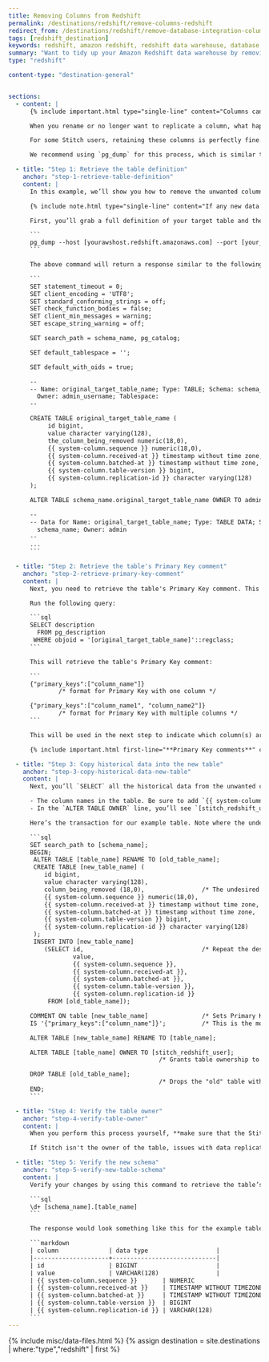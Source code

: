 ```yaml
---
title: Removing Columns from Redshift
permalink: /destinations/redshift/remove-columns-redshift
redirect_from: /destinations/redshift/remove-database-integration-columns-redshift
tags: [redshift_destination]
keywords: redshift, amazon redshift, redshift data warehouse, database integration, remove column, remove columns
summary: "Want to tidy up your Amazon Redshift data warehouse by removing columns you're no replicating? In this article, we'll walk you through using `pg_dump` to remove unwanted columns."
type: "redshift"

content-type: "destination-general"


sections:
  - content: |
      {% include important.html type="single-line" content="Columns can only be removed from integration tables where column selection is supported. If Stitch detects data for a removed column, the column will be recreated in the destination." %}

      When you rename or no longer want to replicate a column, what happens? For both Full Table and Incremental replication, the old column and all historical data will remain in the table even if there aren’t any new values being replicated.

      For some Stitch users, retaining these columns is perfectly fine. If you like to keep things tidy, however, you can easily remove the unwanted columns by recreating your realized tables without those columns.

      We recommend using `pg_dump` for this process, which is similar to altering the `SORT and DIST` keys on your tables.

  - title: "Step 1: Retrieve the table definition"
    anchor: "step-1-retrieve-table-definition"
    content: |
      In this example, we’ll show you how to remove the unwanted columns using `pg_dump` from the command line. We marked everything you’ll need to define yourself in square brackets `[like this]`.

      {% include note.html type="single-line" content="If any new data is detected for the deleted column, Stitch will recreate the column in your data warehouse." %}

      First, you’ll grab a full definition of your target table and then create the new table structure, removing the unwanted column(s):

      ```
      pg_dump --host [yourawshost.redshift.amazonaws.com] --port [your_port] --username [admin_username][database_name] -t '[schema_name.original_target_table_name]'
      ```

      The above command will return a response similar to the following:

      ```
      SET statement_timeout = 0;
      SET client_encoding = 'UTF8';
      SET standard_conforming_strings = off;
      SET check_function_bodies = false;
      SET client_min_messages = warning;
      SET escape_string_warning = off;

      SET search_path = schema_name, pg_catalog;

      SET default_tablespace = '';

      SET default_with_oids = true;

      --
      -- Name: original_target_table_name; Type: TABLE; Schema: schema_name; 
        Owner: admin_username; Tablespace: 
      --

      CREATE TABLE original_target_table_name (
           id bigint,
           value character varying(128),
           the_column_being_removed numeric(18,0), 
           {{ system-column.sequence }} numeric(18,0),
           {{ system-column.received-at }} timestamp without time zone,
           {{ system-column.batched-at }} timestamp without time zone,
           {{ system-column.table-version }} bigint,
           {{ system-column.replication-id }} character varying(128)
      );

      ALTER TABLE schema_name.original_target_table_name OWNER TO admin;

      --
      -- Data for Name: original_target_table_name; Type: TABLE DATA; Schema: 
        schema_name; Owner: admin
      --
      ...
      ```

  - title: "Step 2: Retrieve the table's Primary Key comment"
    anchor: "step-2-retrieve-primary-key-comment"
    content: |
      Next, you need to retrieve the table's Primary Key comment. This will be used in the next step to indicate which column(s) are the table's Primary Keys.

      Run the following query:

      ```sql
      SELECT description
        FROM pg_description
       WHERE objoid = '[original_target_table_name]'::regclass;
      ```

      This will retrieve the table's Primary Key comment:

      ```
      {"primary_keys":["column_name"]}
              /* format for Primary Key with one column */

      {"primary_keys":["column_name1", "column_name2"]}
              /* format for Primary Key with multiple columns */
      ```

      This will be used in the next step to indicate which column(s) are the table's Primary Keys.

      {% include important.html first-line="**Primary Key comments**" content="Redshift doesn’t enforce the use of Primary Keys, but Stitch requires them to replicate data. In the following example, you'll see `COMMENT` being used to note the table's Primary Key. **Make sure you include the Primary Key comment in the next step, as missing Primary Keys will cause issues with data replication.**" %}

  - title: "Step 3: Copy historical data into the new table"
    anchor: "step-3-copy-historical-data-new-table"
    content: |
      Next, you’ll `SELECT` all the historical data from the unwanted column into the new table. When you run this transaction yourself, you’ll need to change everything inside `[the square brackets]` as well as the following:

      - The column names in the table. Be sure to add `{{ system-column.rjm-prefix }}` or `{{ system-column.prefix }}` columns into the new table schema.
      - In the `ALTER TABLE OWNER` line, you’ll see `[stitch_redshift_user]`. This is the username of the Redshift user that Stitch uses to connect to your data warehouse. **Failing to enter the Stitch username here will prevent Stitch from replicating data for this table.**

      Here’s the transaction for our example table. Note where the undesired column is marked - when running the transaction yourself, you'll remove this:

      ```sql
      SET search_path to [schema_name];
      BEGIN;
       ALTER TABLE [table_name] RENAME TO [old_table_name];
       CREATE TABLE [new_table_name] (
          id bigint,
          value character varying(128),
          column_being_removed (18,0),                /* The undesired column - take it out */
          {{ system-column.sequence }} numeric(18,0),
          {{ system-column.received-at }} timestamp without time zone,
          {{ system-column.batched-at }} timestamp without time zone,
          {{ system-column.table-version }} bigint,
          {{ system-column.replication-id }} character varying(128)
       );
       INSERT INTO [new_table_name]
          (SELECT id,                                 /* Repeat the desired schema here */
                  value,
                  {{ system-column.sequence }},
                  {{ system-column.received-at }},
                  {{ system-column.batched-at }},
                  {{ system-column.table-version }},
                  {{ system-column.replication-id }}
           FROM [old_table_name]);

      COMMENT ON table [new_table_name]               /* Sets Primary Key comment */
      IS '{"primary_keys":["column_name"]}';          /* This is the most important part! */

      ALTER TABLE [new_table_name] RENAME TO [table_name];

      ALTER TABLE [table_name] OWNER TO [stitch_redshift_user];
                                          /* Grants table ownership to Stitch */

      DROP TABLE [old_table_name];
                                          /* Drops the "old" table with the undesired column */
      END;
      ```

  - title: "Step 4: Verify the table owner"
    anchor: "step-4-verify-table-owner"
    content: |
      When you perform this process yourself, **make sure that the Stitch Redshift user retains ownership of the table.**

      If Stitch isn't the owner of the table, issues with data replication will arise.

  - title: "Step 5: Verify the new schema"
    anchor: "step-5-verify-new-table-schema"
    content: |
      Verify your changes by using this command to retrieve the table’s schema:

      ```sql
      \d+ [schema_name].[table_name]
      ```

      The response would look something like this for the example table in this tutorial:

      ```markdown
      | column              | data type                   |
      |---------------------+-----------------------------|
      | id                  | BIGINT                      |
      | value               | VARCHAR(128)                |
      | {{ system-column.sequence }}       | NUMERIC                     |
      | {{ system-column.received-at }}    | TIMESTAMP WITHOUT TIMEZONE  |
      | {{ system-column.batched-at }}     | TIMESTAMP WITHOUT TIMEZONE  |
      | {{ system-column.table-version }}  | BIGINT                      |
      | {{ system-column.replication-id }} | VARCHAR(128)                |
      ```
---
```

{% include misc/data-files.html %}
{% assign destination = site.destinations | where:"type","redshift" | first %}